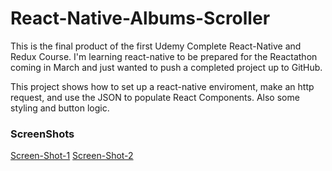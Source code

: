 # React-Native-Albums-Scroller

This is the final product of the first Udemy Complete React-Native and Redux Course. I'm learning react-native to be prepared for the Reactathon coming in March and just wanted to push a completed project up to GitHub.

This project shows how to set up a react-native enviroment, make an http request, and use the JSON to populate React Components. Also some styling and button logic. 

### ScreenShots
[Screen-Shot-1](https://github.com/rezn5447React-Native-Albums-Scroller/Screenshot_1.png)
[Screen-Shot-2](https://github.com/rezn5447React-Native-Albums-Scroller/Screenshot_2.png)


